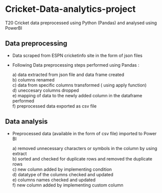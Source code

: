 # Cricket-Data-analytics-project
T20 Cricket data preprocessed using Python (Pandas) and analysed using PowerBI

## Data preprocessing
- Data scraped from ESPN cricketinfo site in the form of json files  
- Following Data preprocessing steps performed using Pandas :
  
    a) data extracted from json file and data frame created  
    b) columns renamed  
    c) data from specific columns transformed ( using apply function)  
    d) uneccesary columns dropped  
    e) mapping of data to the newly added column in the dataframe performed  
    f) preprocessed data exported as csv file  

## Data analysis
  - Preprocessed data (available in the form of csv file) imported to Power BI  

    a) removed unnecessary characters or symbols in the column by using extract  
    b) sorted and checked for duplicate rows and removed the duplicate rows  
    c) new column added by implementing condition  
    d) datatype of the columns checked and updated  
    e) columns names checked and updated  
    f) new column added by implementing custom column  
